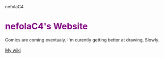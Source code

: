 <!DOCTYPE html>
<html>

<head>
nefolaC4 
</head>

<body>
<h1 style="color:purple;">
nefolaC4's Website </h1>
<p1>
 Comics are coming eventualy. I'm curently getting better at drawing, Slowly.
 <br> </br>
 <a href=http://oncproject.miraheze.org> 
 My wiki
 </a> 
 </p1>
 </body>

</html>
